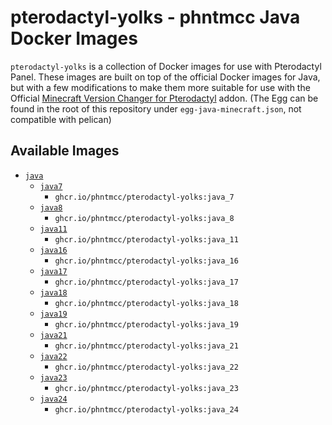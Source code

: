 # pterodactyl-yolks - phntmcc Java Docker Images

`pterodactyl-yolks` is a collection of Docker images for use with Pterodactyl Panel. These images are built on top of the official Docker images for Java, but with a few modifications to make them more suitable for use with the Official [Minecraft Version Changer for Pterodactyl](https://www.sourcexchange.net/products/version-changer) addon. (The Egg can be found in the root of this repository under `egg-java-minecraft.json`, not compatible with pelican)

## Available Images

- [`java`](https://github.com/phntmcc/pterodactyl-yolks/tree/main/java)
  - [`java7`](https://github.com/phntmcc/pterodactyl-yolks/tree/main/java/7)
    - `ghcr.io/phntmcc/pterodactyl-yolks:java_7`
  - [`java8`](https://github.com/phntmcc/pterodactyl-yolks/tree/main/java/8)
    - `ghcr.io/phntmcc/pterodactyl-yolks:java_8`
  - [`java11`](https://github.com/phntmcc/pterodactyl-yolks/tree/main/java/11)
    - `ghcr.io/phntmcc/pterodactyl-yolks:java_11`
  - [`java16`](https://github.com/phntmcc/pterodactyl-yolks/tree/main/java/16)
    - `ghcr.io/phntmcc/pterodactyl-yolks:java_16`
  - [`java17`](https://github.com/phntmcc/pterodactyl-yolks/tree/main/java/17)
    - `ghcr.io/phntmcc/pterodactyl-yolks:java_17`
  - [`java18`](https://github.com/phntmcc/pterodactyl-yolks/tree/main/java/18)
    - `ghcr.io/phntmcc/pterodactyl-yolks:java_18`
  - [`java19`](https://github.com/phntmcc/pterodactyl-yolks/tree/main/java/19)
    - `ghcr.io/phntmcc/pterodactyl-yolks:java_19`
  - [`java21`](https://github.com/phntmcc/pterodactyl-yolks/tree/main/java/21)
    - `ghcr.io/phntmcc/pterodactyl-yolks:java_21`
  - [`java22`](https://github.com/phntmcc/pterodactyl-yolks/tree/main/java/22)
    - `ghcr.io/phntmcc/pterodactyl-yolks:java_22`
  - [`java23`](https://github.com/phntmcc/pterodactyl-yolks/tree/main/java/23)
    - `ghcr.io/phntmcc/pterodactyl-yolks:java_23`
  - [`java24`](https://github.com/phntmcc/pterodactyl-yolks/tree/main/java/24)
    - `ghcr.io/phntmcc/pterodactyl-yolks:java_24`
